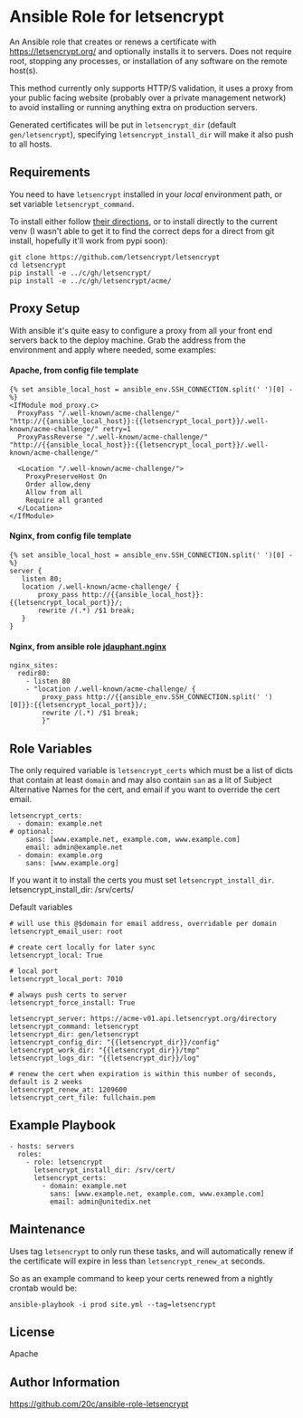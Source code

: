 
# Ansible Role for letsencrypt

An Ansible role that creates or renews a certificate with https://letsencrypt.org/ and optionally installs it to servers. Does not require root, stopping any processes, or installation of any software on the remote host(s).

This method currently only supports HTTP/S validation, it uses a proxy from your public facing website (probably over a private management network) to avoid installing or running anything extra on production servers.

Generated certificates will be put in `letsencrypt_dir` (default `gen/letsencrypt`), specifying `letsencrypt_install_dir` will make it also push to all hosts.

## Requirements

You need to have `letsencrypt` installed in your *local* environment path, or set variable `letsencrypt_command`.

To install either follow [their directions](http://letsencrypt.readthedocs.org/en/latest/using.html), or to install directly to the current venv (I wasn't able to get it to find the correct deps for a direct from git install, hopefully it'll work from pypi soon):

    git clone https://github.com/letsencrypt/letsencrypt
    cd letsencrypt
    pip install -e ../c/gh/letsencrypt/
    pip install -e ../c/gh/letsencrypt/acme/

## Proxy Setup

With ansible it's quite easy to configure a proxy from all your front end servers back to the deploy machine. Grab the address from the environment and apply where needed, some examples:

#### Apache, from config file template

    {% set ansible_local_host = ansible_env.SSH_CONNECTION.split(' ')[0] -%}
    <IfModule mod_proxy.c>
      ProxyPass "/.well-known/acme-challenge/" "http://{{ansible_local_host}}:{{letsencrypt_local_port}}/.well-known/acme-challenge/" retry=1
      ProxyPassReverse "/.well-known/acme-challenge/" "http://{{ansible_local_host}}:{{letsencrypt_local_port}}/.well-known/acme-challenge/"

      <Location "/.well-known/acme-challenge/">
        ProxyPreserveHost On
        Order allow,deny
        Allow from all
        Require all granted
      </Location>
    </IfModule>

#### Nginx, from config file template
    {% set ansible_local_host = ansible_env.SSH_CONNECTION.split(' ')[0] -%}
    server {
       listen 80;
       location /.well-known/acme-challenge/ {
           proxy_pass http://{{ansible_local_host}}:{{letsencrypt_local_port}}/;
           rewrite /(.*) /$1 break;
       }
    }

#### Nginx, from ansible role [jdauphant.nginx](https://galaxy.ansible.com/jdauphant/nginx/)

    nginx_sites:
      redir80:
        - listen 80
        - "location /.well-known/acme-challenge/ {
            proxy_pass http://{{ansible_env.SSH_CONNECTION.split(' ')[0]}}:{{letsencrypt_local_port}}/;
            rewrite /(.*) /$1 break;
            }"

## Role Variables

The only required variable is `letsencrypt_certs` which must be a list of dicts that contain at least `domain` and may also contain `san` as a lit of Subject Alternative Names for the cert, and email if you want to override the cert email.

    letsencrypt_certs:
      - domain: example.net
    # optional:
        sans: [www.example.net, example.com, www.example.com]
        email: admin@example.net
      - domain: example.org
        sans: [www.example.org]

If you want it to install the certs you must set `letsencrypt_install_dir`.
    letsencrypt_install_dir: /srv/certs/

Default variables

    # will use this @$domain for email address, overridable per domain
    letsencrypt_email_user: root

    # create cert locally for later sync
    letsencrypt_local: True

    # local port
    letsencrypt_local_port: 7010

    # always push certs to server
    letsencrypt_force_install: True

    letsencrypt_server: https://acme-v01.api.letsencrypt.org/directory
    letsencrypt_command: letsencrypt
    letsencrypt_dir: gen/letsencrypt
    letsencrypt_config_dir: "{{letsencrypt_dir}}/config"
    letsencrypt_work_dir: "{{letsencrypt_dir}}/tmp"
    letsencrypt_logs_dir: "{{letsencrypt_dir}}/log"

    # renew the cert when expiration is within this number of seconds, default is 2 weeks
    letsencrypt_renew_at: 1209600
    letsencrypt_cert_file: fullchain.pem

## Example Playbook

    - hosts: servers
      roles:
        - role: letsencrypt
          letsencrypt_install_dir: /srv/cert/
          letsencrypt_certs:
            - domain: example.net
              sans: [www.example.net, example.com, www.example.com]
              email: admin@unitedix.net

## Maintenance

Uses tag `letsencrypt` to only run these tasks, and will automatically renew if the certificate will expire in less than `letsencrypt_renew_at` seconds.

So as an example command to keep your certs renewed from a nightly crontab would be:

    ansible-playbook -i prod site.yml --tag=letsencrypt

## License

Apache

## Author Information

https://github.com/20c/ansible-role-letsencrypt

